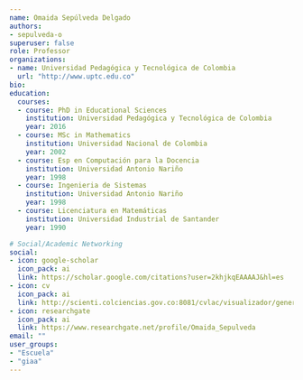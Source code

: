 ```yaml
---
name: Omaida Sepúlveda Delgado
authors:
- sepulveda-o
superuser: false
role: Professor
organizations:
- name: Universidad Pedagógica y Tecnológica de Colombia
  url: "http://www.uptc.edu.co"
bio: 
education:
  courses:
  - course: PhD in Educational Sciences
    institution: Universidad Pedagógica y Tecnológica de Colombia
    year: 2016
  - course: MSc in Mathematics
    institution: Universidad Nacional de Colombia
    year: 2002
  - course: Esp en Computación para la Docencia
    institution: Universidad Antonio Nariño
    year: 1998
  - course: Ingenieria de Sistemas
    institution: Universidad Antonio Nariño
    year: 1998
  - course: Licenciatura en Matemáticas
    institution: Universidad Industrial de Santander
    year: 1990

# Social/Academic Networking
social:
- icon: google-scholar
  icon_pack: ai
  link: https://scholar.google.com/citations?user=2khjkqEAAAAJ&hl=es
- icon: cv
  icon_pack: ai
  link: http://scienti.colciencias.gov.co:8081/cvlac/visualizador/generarCurriculoCv.do?cod_rh=0000320056
- icon: researchgate
  icon_pack: ai
  link: https://www.researchgate.net/profile/Omaida_Sepulveda
email: ""
user_groups:
- "Escuela"
- "giaa"
---
```


